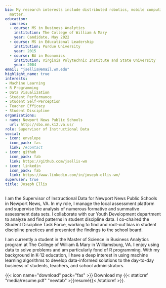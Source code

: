 ```yaml
---
bio: My research interests include distributed robotics, mobile computing and programmable
  matter.
education:
  courses:
  - course: MS in Business Analytics
    institution: The College of William & Mary
    year: Candidate, May 2022
  - course: MS in Educational Leadership
    institution: Purdue University
    year: 2015
  - course: BA in Economics
    institution: Virginia Polytechnic Institute and State University
    year: 2004
email: "jsellis@email.wm.edu"
highlight_name: true
interests:
- Machine Learning
- R Programming
- Data Visualization
- Student Performance
- Student Self-Perception
- Teacher Efficacy
- Student Discipline
organizations:
- name: Newport News Public Schools
  url: http://sbo.nn.k12.va.us/
role: Supervisor of Instructional Data
social:
- icon: envelope
  icon_pack: fas
  link: /#contact
- icon: github
  icon_pack: fab
  link: https://github.com/jsellis-wm
- icon: linkedin
  icon_pack: fab
  link: https://www.linkedin.com/in/joseph-ellis-wm/
superuser: true
title: Joseph Ellis
---
```


I am the Supervisor of Instructional Data for Newport News Public Schools in Newport News, VA. In my role, I manage the local assessment platform and supervise the analysis of numerous formative and summative assessment data sets. I collaborate with our Youth Development department to analyze and find patterns in student discipline data. I co-chaired the Student Discipline Task Force, working to find and root-out bias in student discipline practices and presented the findings to the school board. 

I am currently a student in the Master of Science in Business Analytics program at The College of William & Mary in Williamsburg, VA. I enjoy using data to solve problems and am particularly fond of R programming. With my background in K-12 education, I have a deep interest in using machine learning algorithms to develop data-informed solutions to the day-to-day business of students, teachers, and school administrators.

{{< icon name="download" pack="fas" >}} Download my {{< staticref "media/resume.pdf" "newtab" >}}resumé{{< /staticref >}}.
